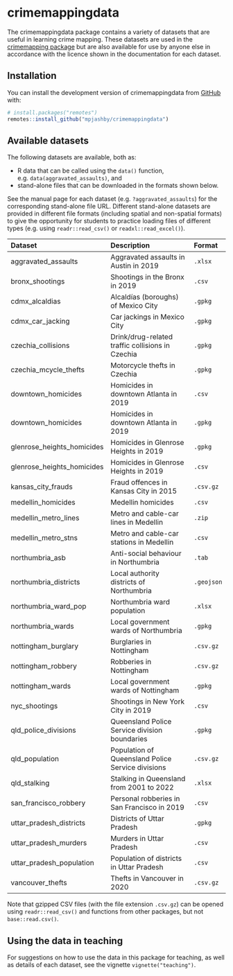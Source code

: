 
<!-- README.md is generated from README.Rmd. Please edit that file -->

# crimemappingdata

<!-- badges: start -->
<!-- badges: end -->

The crimemappingdata package contains a variety of datasets that are
useful in learning crime mapping. These datasets are used in the
[crimemapping package](https://github.com/mpjashby/crimemapping/) but
are also available for use by anyone else in accordance with the licence
shown in the documentation for each dataset.

## Installation

You can install the development version of crimemappingdata from
[GitHub](https://github.com/mpjashby/crimemappingdata/) with:

``` r
# install.packages("remotes")
remotes::install_github("mpjashby/crimemappingdata")
```

## Available datasets

The following datasets are available, both as:

- R data that can be called using the `data()` function,
  e.g. `data(aggravated_assaults)`, and
- stand-alone files that can be downloaded in the formats shown below.

See the manual page for each dataset (e.g. `?aggravated_assaults`) for
the corresponding stand-alone file URL. Different stand-alone datasets
are provided in different file formats (including spatial and
non-spatial formats) to give the opportunity for students to practice
loading files of different types (e.g. using `readr::read_csv()` or
`readxl::read_excel()`).

| Dataset                    | Description                                       | Format     |
|:---------------------------|:--------------------------------------------------|:-----------|
| aggravated_assaults        | Aggravated assaults in Austin in 2019             | `.xlsx`    |
| bronx_shootings            | Shootings in the Bronx in 2019                    | `.csv`     |
| cdmx_alcaldias             | Alcaldías (boroughs) of Mexico City               | `.gpkg`    |
| cdmx_car_jacking           | Car jackings in Mexico City                       | `.gpkg`    |
| czechia_collisions         | Drink/drug-related traffic collisions in Czechia  | `.gpkg`    |
| czechia_mcycle_thefts      | Motorcycle thefts in Czechia                      | `.gpkg`    |
| downtown_homicides         | Homicides in downtown Atlanta in 2019             | `.csv`     |
| downtown_homicides         | Homicides in downtown Atlanta in 2019             | `.gpkg`    |
| glenrose_heights_homicides | Homicides in Glenrose Heights in 2019             | `.gpkg`    |
| glenrose_heights_homicides | Homicides in Glenrose Heights in 2019             | `.csv`     |
| kansas_city_frauds         | Fraud offences in Kansas City in 2015             | `.csv.gz`  |
| medellin_homicides         | Medellin homicides                                | `.csv`     |
| medellin_metro_lines       | Metro and cable-car lines in Medellin             | `.zip`     |
| medellin_metro_stns        | Metro and cable-car stations in Medellin          | `.csv`     |
| northumbria_asb            | Anti-social behaviour in Northumbria              | `.tab`     |
| northumbria_districts      | Local authority districts of Northumbria          | `.geojson` |
| northumbria_ward_pop       | Northumbria ward population                       | `.xlsx`    |
| northumbria_wards          | Local government wards of Northumbria             | `.gpkg`    |
| nottingham_burglary        | Burglaries in Nottingham                          | `.csv.gz`  |
| nottingham_robbery         | Robberies in Nottingham                           | `.csv.gz`  |
| nottingham_wards           | Local government wards of Nottingham              | `.gpkg`    |
| nyc_shootings              | Shootings in New York City in 2019                | `.csv`     |
| qld_police_divisions       | Queensland Police Service division boundaries     | `.gpkg`    |
| qld_population             | Population of Queensland Police Service divisions | `.csv.gz`  |
| qld_stalking               | Stalking in Queensland from 2001 to 2022          | `.xlsx`    |
| san_francisco_robbery      | Personal robberies in San Francisco in 2019       | `.csv`     |
| uttar_pradesh_districts    | Districts of Uttar Pradesh                        | `.gpkg`    |
| uttar_pradesh_murders      | Murders in Uttar Pradesh                          | `.csv`     |
| uttar_pradesh_population   | Population of districts in Uttar Pradesh          | `.csv`     |
| vancouver_thefts           | Thefts in Vancouver in 2020                       | `.csv.gz`  |

Note that gzipped CSV files (with the file extension `.csv.gz`) can be
opened using `readr::read_csv()` and functions from other packages, but
not `base::read.csv()`.

## Using the data in teaching

For suggestions on how to use the data in this package for teaching, as
well as details of each dataset, see the vignette
`vignette("teaching")`.
